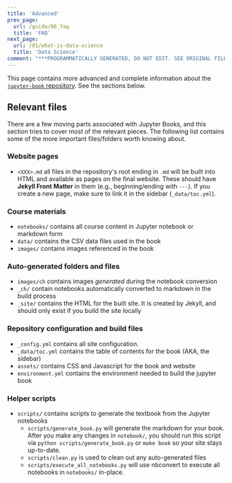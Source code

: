 ```yaml
---
title: 'Advanced'
prev_page:
  url: /guide/06_faq
  title: 'FAQ'
next_page:
  url: /01/what-is-data-science
  title: 'Data Science'
comment: "***PROGRAMMATICALLY GENERATED, DO NOT EDIT. SEE ORIGINAL FILES IN /content***"
---
```

This page contains more advanced and complete information about the
[`jupyter-book` repository](https://github.com/choldgraf/jupyter-book). See the sections below.

## Relevant files

There are a few moving parts associated with Jupyter Books, and this
section tries to cover most of the relevant pieces. The following list contains some
of the more important files/folders worth knowing about.

### Website pages

* `<XXX>.md` all files in the repository's root ending in `.md` will be built into HTML
  and available as pages on the final website. These should have **Jekyll Front Matter**
  in them (e.g., beginning/ending with `---`). If you create a new page, make sure to
  link it in the sidebar (`_data/toc.yml`).

### Course materials

* `notebooks/` contains all course content in Jupyter notebook or markdown form
* `data/` contains the CSV data files used in the book
* `images/` contains images referenced in the book

### Auto-generated folders and files
* `images/ch` contains images *generated* during the notebook conversion
* `_ch/` contain notebooks automatically converted to markdown in the build process
* `_site/` contains the HTML for the built site. It is created by Jekyll, and should only exist if you build the site locally

### Repository configuration and build files
* `_config.yml` contains all site configuration.
* `_data/toc.yml` contains the table of contents for the book (AKA, the sidebar)
* `assets/` contains CSS and Javascript for the book and website
* `environment.yml` contains the environment needed to build the jupyter book

### Helper scripts

* `scripts/` contains scripts to generate the textbook from the Jupyter notebooks
    * `scripts/generate_book.py` will generate the markdown for your book.
       After you make any changes in `notebook/`, you should run this script via
       `python scripts/generate_book.py` or `make book` so your site stays up-to-date.
    * `scripts/clean.py` is used to clean out any auto-generated files
    * `scripts/execute_all_notebooks.py` will use nbconvert to execute all notebooks in `notebooks/` in-place.
